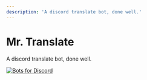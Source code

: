 ```yaml
---
description: 'A discord translate bot, done well.'
---
```


# Mr. Translate

A discord translate bot, done well.


[![Bots for Discord](https://botsfordiscord.com/api/bot/722141347603284001/widget)](https://botsfordiscord.com/bots/722141347603284001)
